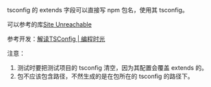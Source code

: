 
tsconfig 的 extends 字段可以直接写 npm 包名，使用其 tsconfig。

可以参考的库[Site Unreachable](https://github.com/tsconfig/bases/)

参考开发：[解读TSConfig | 编程时光](https://www.coding-time.cn/ts/advance/%E8%A7%A3%E8%AF%BBTSConfig.html#%E5%AE%9A%E5%88%B6%E5%8C%96tsconfig-base)

注意：
1. 测试时要把测试项目的 tsconfig 清空，因为其配置会覆盖 extends 的。
2. 包不应该包含路径，不然生成的是在包所在的 tsconfig 的路径下。
